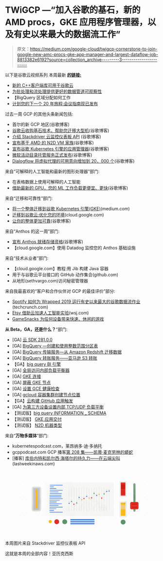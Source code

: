 # TWiGCP —“加入谷歌的基石，新的 AMD procs，GKE 应用程序管理器，以及有史以来最大的数据流工作”

> 原文：<https://medium.com/google-cloud/twigcp-cornerstone-to-join-google-new-amc-procs-gke-app-manager-and-largest-dataflow-job-8813382e6192?source=collection_archive---------3----------------------->

以下是谷歌云视频系列 本周最新 [**的链接:**](http://gtech.run/ju4em)

*   [新的 C++客户端库可用于谷歌云](https://gtech.run/dj3tv)
*   [为批处理和流处理提供更好的数据管道可观察性](http://gtech.run/yn7j4)
*   【BigQuery 区域分配如何工作
*   [计划您的下一个 20 年旅程:会议指南现已发布](http://gtech.run/kagfe)

过去一周 GCP 的其他头条新闻包括:

*   首尔的新 GCP 地区(谷歌博客)
*   [谷歌云收购基石技术，帮助您迁移大型机](http://gtech.run/4tn98)(谷歌博客)
*   [介绍 Stackdriver 云监控仪表板 API](http://gtech.run/ya4pw) (谷歌博客)
*   [宣布基于 AMD 的 N2D VM 家族](http://gtech.run/c83ej)(谷歌博客)
*   [宣布谷歌 Kubernetes 引擎的应用管理器](http://gtech.run/a6clr)(谷歌博客)
*   [微软活动目录托管服务正式发布](http://gtech.run/xfd6e)(谷歌博客)
*   [Dialogflow 将虚拟代理的可用意向增加到 20，000 个](http://gtech.run/7ymw3)(谷歌博客)

来自“可解释的人工智能和最新的图形处理器”部门:

*   在表格数据上使用可解释的人工智能
*   [借助最新的 GPU，您的 ML 工作负载更便宜、更快](http://gtech.run/setk5)(谷歌博客)

来自“迁移和可靠性”部门:

*   [将一个整体迁移到谷歌 Kubernetes 引擎(GKE)](http://gtech.run/36ubl)(medium.com)
*   [迁移到谷歌云:优化您的环境](http://gtech.run/hq6x7)(cloud.google.com)
*   [让你的整体更加可靠](http://gtech.run/mv359)(谷歌博客)

来自“Anthos 的这一周”部门:

*   [宣布 Anthos 就绪存储资格](http://gtech.run/486cw)(谷歌博客)
*   【cloud.google.com】使用 Datadog 监控您的 Anthos 基础设施

来自“技术从业者”部门:

*   【cloud.google.com】教程:用 Jib 构建 Java 容器
*   用于与谷歌云平台接口的 GitHub 动作集合(github.com)
*   从地形(sethvargo.com)访问秘密管理器

来自我最喜欢的“客户和合作伙伴对 GCP 的最佳评价”部分:

*   [Spotify 如何为 Wrapped 2019 运行有史以来最大的谷歌数据流作业](http://gtech.run/zxzdv)(techcrunch.com)
*   [Etsy 借助云加速人工智能实验](http://gtech.run/f8xhq)(wsj.com)
*   [GameSnacks 为任何设备带来快速、休闲的游戏](http://gtech.run/vjx4y)

**从 Beta，GA，还是什么？**“部门:

*   [GA] [云 SDK 281.0.0](http://gtech.run/wfg8w)
*   [GA] [BigQuery —创建和使用整数范围分区表](http://gtech.run/ubwns)
*   [GA] [BigQuery 传输服务—从 Amazon Redshift 迁移数据](http://gtech.run/uk9c3)
*   [GA] [BigQuery 转账服务——亚马逊 S3 转账](http://gtech.run/5gehu)
*   【GA】[big query BI 引擎](http://gtech.run/lufxe)
*   [GA] [全局访问内部负载平衡器](http://gtech.run/kl5jy)
*   [GA] [GKE 连接](http://gtech.run/slmey)
*   [GA] [屏蔽 GKE 节点](http://gtech.run/zkmpd)
*   [GA] [设置 GCE 健康检查](http://gtech.run/x6dhp)
*   [GA] [gcloud 容器集群创建节点位置](http://gtech.run/6jgn6)
*   【GA】[云构建 GitHub 应用触发](http://gtech.run/yvs4u)
*   [GA] [为第三方设备设置内部 TCP/UDP 负载平衡](http://gtech.run/bxm6f)
*   【测试版】[big query INFORMATION _ SCHEMA](http://gtech.run/5s3er)
*   【测试版】 [GKE 应用交付](http://gtech.run/n7wr3)
*   【测试版】 [N2D 机器类型](http://gtech.run/3ffah)

来自“**万物多媒体**”部门:

*   kubernetespodcast.com，莱昂纳多·迪·多纳托
*   gcppodcast.com GCP 播客[第 208 集——凯蒂·麦克劳林的蟒蛇](http://gtech.run/gsufm)
*   [播客] [库伯内特和凯尔西·海塔尔的持久力——在云端尖叫](http://gtech.run/fh8ds)(lastweekinaws.com)

[![](img/a6250fd06be495af71e57f9383e3589a.png)](http://gtech.run/ya4pw)

本周图片来自 Stackdriver 监控仪表板 API

这就是本周的全部内容！亚历克西斯